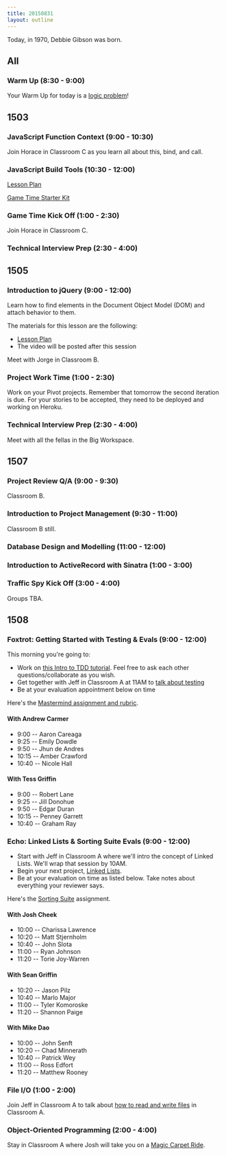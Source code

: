 ```yaml
---
title: 20150831
layout: outline
---
```


Today, in 1970, Debbie Gibson was born.

## All

### Warm Up (8:30 - 9:00)

Your Warm Up for today is a [logic problem](https://dl.dropboxusercontent.com/u/505445/lsat_blog_-_preptest_50.pdf)!


## 1503

### JavaScript Function Context (9:00 - 10:30)

Join Horace in Classroom C as you learn all about this, bind, and call.

### JavaScript Build Tools (10:30 - 12:00)

[Lesson Plan](https://github.com/turingschool/lesson_plans/blob/master/ruby_04-apis_and_scalability/javascript-build-tools.markdown)

[Game Time Starter Kit](https://github.com/turingschool-examples/game-time-starter-kit)

### Game Time Kick Off (1:00 - 2:30)

Join Horace in Classroom C.

### Technical Interview Prep (2:30 - 4:00)


## 1505

### Introduction to jQuery (9:00 - 12:00)

Learn how to find elements in the Document Object Model (DOM) and attach behavior to them.

The materials for this lesson are the following:

* [Lesson Plan](https://github.com/turingschool/lesson_plans/blob/master/ruby_03-professional_rails_applications/jquery_dom_traversal_and_manipulation.md)
* The video will be posted after this session

Meet with Jorge in Classroom B.

### Project Work Time (1:00 - 2:30)

Work on your Pivot projects. Remember that tomorrow the second iteration is due. For your stories to be accepted, they need to be deployed and working on Heroku.

### Technical Interview Prep (2:30 - 4:00)

Meet with all the fellas in the Big Workspace.

## 1507

### Project Review Q/A (9:00 - 9:30)

Classroom B.

### Introduction to Project Management (9:30 - 11:00)

Classroom B still.

### Database Design and Modelling (11:00 - 12:00)

### Introduction to ActiveRecord with Sinatra (1:00 - 3:00)

### Traffic Spy Kick Off (3:00 - 4:00)

Groups TBA.


## 1508

### Foxtrot: Getting Started with Testing & Evals (9:00 - 12:00)

This morning you're going to:

* Work on [this Intro to TDD tutorial](http://tutorials.jumpstartlab.com/topics/testing/intro-to-tdd.html). Feel free to ask each other questions/collaborate as you wish.
* Get together with Jeff in Classroom A at 11AM to [talk about testing](https://github.com/turingschool/lesson_plans/blob/master/ruby_01-object_oriented_programming_with_ruby/how_testing_works.markdown)
* Be at your evaluation appointment below on time

Here's the [Mastermind assignment and rubric](https://github.com/turingschool/curriculum/blob/master/source/projects/mastermind.markdown).

#### With Andrew Carmer

* 9:00 -- Aaron Careaga
* 9:25 -- Emily Dowdle
* 9:50 -- Jhun de Andres
* 10:15 -- Amber Crawford
* 10:40 -- Nicole Hall

#### With Tess Griffin

* 9:00 -- Robert Lane
* 9:25 -- Jill Donohue
* 9:50 -- Edgar Duran
* 10:15 -- Penney Garrett
* 10:40 -- Graham Ray

### Echo: Linked Lists & Sorting Suite Evals (9:00 - 12:00)

* Start with Jeff in Classroom A where we'll intro the concept of
Linked Lists. We'll wrap that session by 10AM.
* Begin your next project, [Linked Lists](https://github.com/turingschool/curriculum/blob/master/source/projects/linked_lists.markdown).
* Be at your evaluation on time as listed below. Take notes about everything your reviewer says.

Here's the [Sorting Suite](https://github.com/turingschool/sorting-suite) assignment.

#### With Josh Cheek

* 10:00 -- Charissa Lawrence
* 10:20 -- Matt Stjernholm
* 10:40 -- John Slota
* 11:00 -- Ryan Johnson
* 11:20 -- Torie Joy-Warren

#### With Sean Griffin

* 10:20 -- Jason Pilz
* 10:40 -- Marlo Major
* 11:00 -- Tyler Komoroske
* 11:20 -- Shannon Paige

#### With Mike Dao

* 10:00 -- John Senft
* 10:20 -- Chad Minnerath
* 10:40 -- Patrick Wey
* 11:00 -- Ross Edfort
* 11:20 -- Matthew Rooney

### File I/O (1:00 - 2:00)

Join Jeff in Classroom A to talk about [how to read and write files](https://github.com/turingschool/lesson_plans/blob/master/ruby_01-object_oriented_programming_with_ruby/file_io_and_csvs.markdown) in Classroom A.

### Object-Oriented Programming (2:00 - 4:00)

Stay in Classroom A where Josh will take you on a [Magic Carpet Ride](https://www.youtube.com/watch?v=RVir8VfIiBg).
